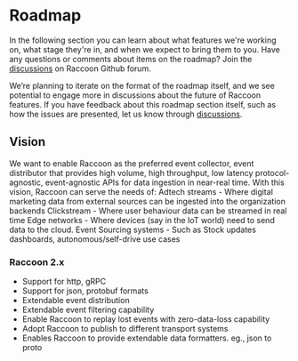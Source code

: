 # Roadmap

In the following section you can learn about what features we're working on, what stage they're in, and when we expect to bring them to you. Have any questions or comments about items on the roadmap? Join the [discussions](https://github.com/odpf/raccoon/discussions) on Raccoon Github forum.

We’re planning to iterate on the format of the roadmap itself, and we see potential to engage more in discussions about the future of Raccoon features. If you have feedback about this roadmap section itself, such as how the issues are presented, let us know through [discussions](https://github.com/odpf/raccoon/discussions).

## Vision

We want to enable Raccoon as the preferred event collector, event distributor that provides high volume, high throughput, low latency protocol-agnostic, event-agnostic APIs for data ingestion in near-real time. With this vision, Raccoon can serve the needs of: Adtech streams - Where digital marketing data from external sources can be ingested into the organization backends Clickstream - Where user behaviour data can be streamed in real time Edge networks - Where devices \(say in the IoT world\) need to send data to the cloud. Event Sourcing systems - Such as Stock updates dashboards, autonomous/self-drive use cases

### Raccoon 2.x

* Support for http, gRPC
* Support for json, protobuf formats
* Extendable event distribution
* Extendable event filtering capability
* Enable Raccoon to replay lost events with zero-data-loss capability
* Adopt Raccoon to publish to different transport systems
* Enables Raccoon to provide extendable data formatters. eg., json to proto

